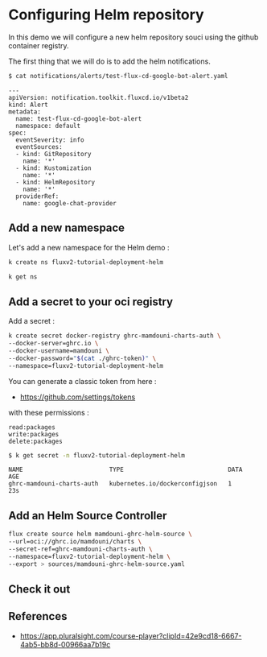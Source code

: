 # Configuring Helm repository

In this demo we will configure a new helm repository souci using the github container registry.

The first thing that we will do is to add the helm notifications.

```bash 
$ cat notifications/alerts/test-flux-cd-google-bot-alert.yaml
```

```text
---
apiVersion: notification.toolkit.fluxcd.io/v1beta2
kind: Alert
metadata:
  name: test-flux-cd-google-bot-alert
  namespace: default
spec:
  eventSeverity: info
  eventSources:
  - kind: GitRepository
    name: '*'
  - kind: Kustomization
    name: '*'
  - kind: HelmRepository
    name: '*'
  providerRef:
    name: google-chat-provider
```

## Add a new namespace

Let's add a new namespace for the Helm demo :

```bash 
k create ns fluxv2-tutorial-deployment-helm
```

```bash 
k get ns
```

## Add a secret to your oci registry

Add a secret :

```bash 
k create secret docker-registry ghrc-mamdouni-charts-auth \
--docker-server=ghrc.io \
--docker-username=mamdouni \
--docker-password="$(cat ./ghrc-token)" \
--namespace=fluxv2-tutorial-deployment-helm
```

You can generate a classic token from here :
- https://github.com/settings/tokens

with these permissions :
````text
read:packages
write:packages
delete:packages
````

```bash 
$ k get secret -n fluxv2-tutorial-deployment-helm
```

```text
NAME                        TYPE                             DATA   AGE
ghrc-mamdouni-charts-auth   kubernetes.io/dockerconfigjson   1      23s
```

## Add an Helm Source Controller

```bash
flux create source helm mamdouni-ghrc-helm-source \
--url=oci://ghrc.io/mamdouni/charts \
--secret-ref=ghrc-mamdouni-charts-auth \
--namespace=fluxv2-tutorial-deployment-helm \
--export > sources/mamdouni-ghrc-helm-source.yaml
```

## Check it out

## References
- https://app.pluralsight.com/course-player?clipId=42e9cd18-6667-4ab5-bb8d-00966aa7b19c